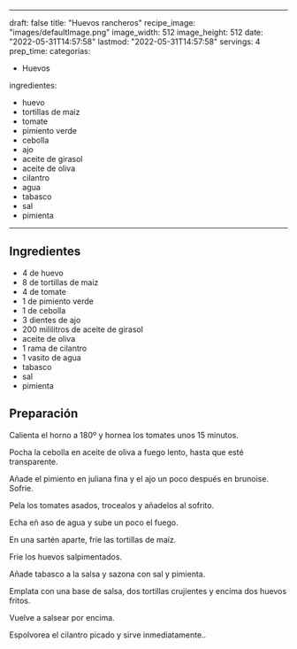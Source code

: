 
---
draft: false
title: "Huevos rancheros"
recipe_image: "images/defaultImage.png"
image_width: 512
image_height: 512
date: "2022-05-31T14:57:58"
lastmod: "2022-05-31T14:57:58"
servings: 4
prep_time: 
categorias:
  - Huevos

ingredientes:
  - huevo
  - tortillas de maiz
  - tomate
  - pimiento verde
  - cebolla
  - ajo
  - aceite de girasol
  - aceite de oliva
  - cilantro
  - agua
  - tabasco
  - sal
  - pimienta
---

## Ingredientes
- 4  de huevo
- 8  de tortillas de maiz
- 4  de tomate
- 1  de pimiento verde
- 1  de cebolla
- 3 dientes de ajo
- 200 mililitros de aceite de girasol
- aceite de oliva
- 1 rama de cilantro
- 1 vasito de agua
- tabasco
- sal
- pimienta

## Preparación
Calienta el horno a 180º y hornea los tomates unos 15 minutos.

Pocha la cebolla en aceite de oliva a fuego lento, hasta que esté transparente.

Añade el pimiento en juliana fina y el ajo un poco después en brunoise. Sofrie.

Pela los tomates asados, trocealos y añadelos al sofrito.

Echa eñ aso de agua y sube un poco el fuego.

En una sartén aparte, fríe las tortillas de maíz.

Frie los huevos salpimentados.

Añade tabasco a la salsa y sazona con sal y pimienta.

Emplata con una base de salsa, dos tortillas crujientes y encima dos huevos fritos. 

Vuelve a salsear por encima.

Espolvorea el cilantro picado y sirve inmediatamente..


